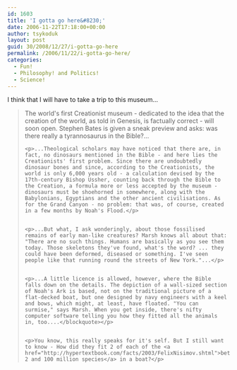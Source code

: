 ```yaml
---
id: 1603
title: 'I gotta go here&#8230;'
date: 2006-11-22T17:18:00+00:00
author: tsykoduk
layout: post
guid: 30/2008/12/27/i-gotta-go-here
permalink: /2006/11/22/i-gotta-go-here/
categories:
  - Fun!
  - Philosophy! and Politics!
  - Science!
---
```

<p>I think that I will have to take a trip to this museum...</p>


<blockquote>The world's first Creationist museum - dedicated to the idea that the creation of the world, as told in Genesis, is factually correct - will soon open. Stephen Bates is given a sneak preview and asks: was there really a tyrannosaurus in the Bible?...

	<p>...Theological scholars may have noticed that there are, in fact, no dinosaurs mentioned in the Bible - and here lies the Creationists' first problem. Since there are undoubtedly dinosaur bones and since, according to the Creationists, the world is only 6,000 years old - a calculation devised by the 17th-century Bishop Ussher, counting back through the Bible to the Creation, a formula more or less accepted by the museum - dinosaurs must be shoehorned in somewhere, along with the Babylonians, Egyptians and the other ancient civilisations. As for the Grand Canyon - no problem: that was, of course, created in a few months by Noah's Flood.</p>


	<p>...But what, I ask wonderingly, about those fossilised remains of early man-like creatures? Marsh knows all about that: "There are no such things. Humans are basically as you see them today. Those skeletons they've found, what's the word? ... they could have been deformed, diseased or something. I've seen people like that running round the streets of New York."...</p>


	<p>...A little licence is allowed, however, where the Bible falls down on the details. The depiction of a wall-sized section of Noah's Ark is based, not on the traditional picture of a flat-decked boat, but one designed by navy engineers with a keel and bows, which might, at least, have floated. "You can surmise," says Marsh. When you get inside, there's nifty computer software telling you how they fitted all the animals in, too....</blockquote></p>


	<p>You know, this really speaks for it's self. But I still want to know - How did they fit 2 of each of the <a href="http://hypertextbook.com/facts/2003/FelixNisimov.shtml">between 2 and 100 million species</a> in a boat?</p>